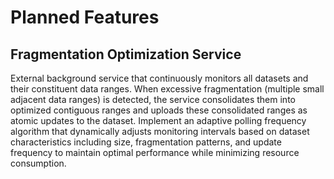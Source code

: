 # Planned Features


## Fragmentation Optimization Service
External background service that continuously monitors all datasets and their constituent data ranges. When excessive fragmentation (multiple small adjacent data ranges) is detected, the service consolidates them into optimized contiguous ranges and uploads these consolidated ranges as atomic updates to the dataset. Implement an adaptive polling frequency algorithm that dynamically adjusts monitoring intervals based on dataset characteristics including size, fragmentation patterns, and update frequency to maintain optimal performance while minimizing resource consumption.

